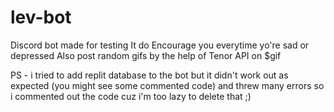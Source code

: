 # lev-bot
 Discord bot made for testing 
It do Encourage you everytime yo're sad or depressed 
Also post random gifs by the help of Tenor API on $gif

PS - i tried to add replit database to the bot but it didn't work out as expected (you might see some commented code) and threw many errors so i commented out the code cuz i'm too lazy to delete that ;)
